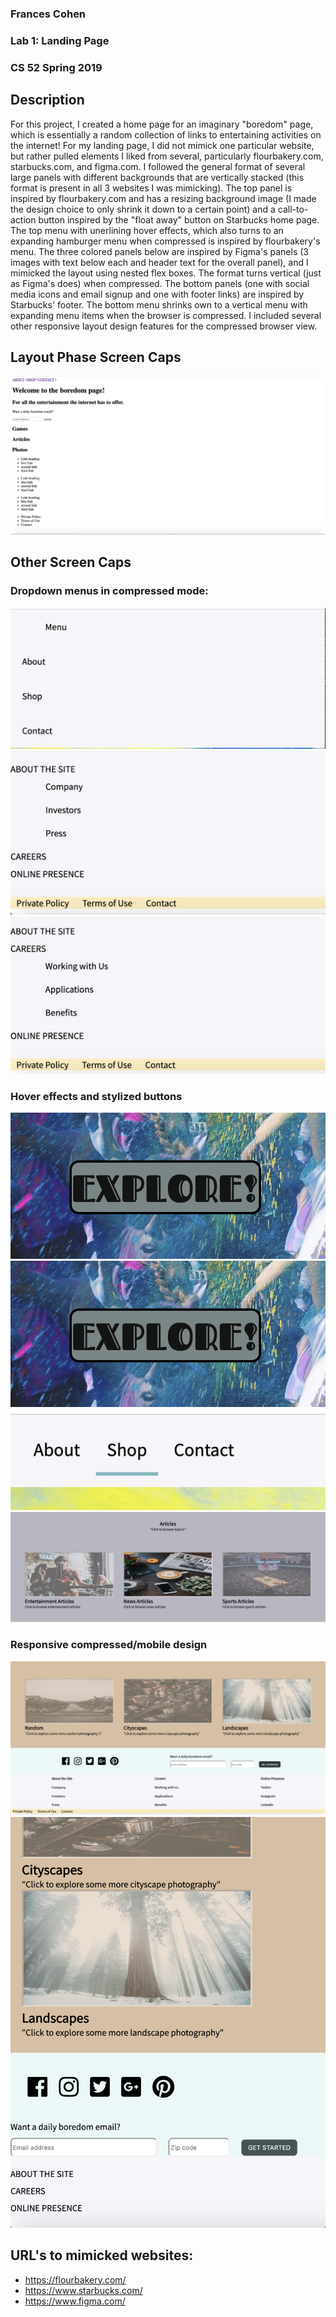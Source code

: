 ### Frances Cohen
### Lab 1: Landing Page
### CS 52 Spring 2019

## Description
For this project, I created a home page for an imaginary "boredom" page, which is essentially a random collection of links to entertaining activities on the internet! For my landing page, I did not mimick one particular website, but rather pulled elements I liked from several, particularly flourbakery.com, starbucks.com, and figma.com. I followed the general format of several large panels with different backgrounds that are vertically stacked (this format is present in all 3 websites I was mimicking). The top panel is inspired by flourbakery.com and has a resizing background image (I made the design choice to only shrink it down to a certain point) and a call-to-action button inspired by the "float away" button on Starbucks home page. The top menu with unerlining hover effects, which also turns to an expanding hamburger menu when compressed is inspired by flourbakery's menu. The three colored panels below are inspired by Figma's panels (3 images with text below each and header text for the overall panel), and I mimicked the layout using nested flex boxes. The format turns vertical (just as Figma's does) when compressed. The bottom panels (one with social media icons and email signup and one with footer links) are inspired by Starbucks' footer. The bottom menu shrinks own to a vertical menu with expanding menu items when the browser is compressed. I included several other responsive layout design features for the compressed browser view.

## Layout Phase Screen Caps
![](layout_stage.png)

## Other Screen Caps

### Dropdown menus in compressed mode:
![](Dropdown1.png)
![](Dropdown2.png)
![](Dropdown3.png)

### Hover effects and stylized buttons
![](Hover2.png)
![](Hover2.png)
![](Hover3.png)
![](Hover4.png)

### Responsive compressed/mobile design
![](Responsive1.png)
![](Responsive2.png)

## URL's to mimicked websites:
* https://flourbakery.com/
* https://www.starbucks.com/
* https://www.figma.com/